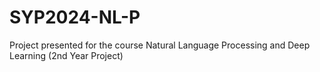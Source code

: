 # SYP2024-NL-P
Project presented for the course Natural Language Processing and Deep Learning (2nd Year Project)
